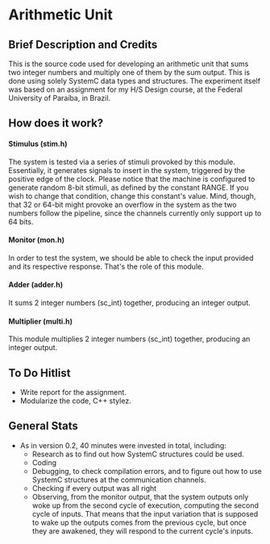 # Arithmetic Unit

## Brief Description and Credits

This is the source code used for developing an arithmetic unit that sums two integer numbers and multiply one of them by the sum output. This is done using solely SystemC data types and structures. The experiment itself was based on an assignment for my H/S Design course, at the Federal University of Paraíba, in Brazil.

## How does it work?

#### Stimulus (stim.h)

The system is tested via a series of stimuli provoked by this module. Essentially, it generates signals to insert in the system, triggered by the positive edge of the clock. Please notice that the machine is configured to generate random 8-bit stimuli, as defined by the constant RANGE. If you wish to change that condition, change this constant's value. Mind, though, that 32 or 64-bit might provoke an overflow in the system as the two numbers follow the pipeline, since the channels currently only support up to 64 bits. 

#### Monitor (mon.h)
 In order to test the system, we should be able to check the input provided and its respective response. That's the role of this module.
 
#### Adder (adder.h)
It sums 2 integer numbers (sc_int) together, producing an integer output.

#### Multiplier (multi.h)
This module multiplies 2 integer numbers (sc_int) together, producing an integer output.

## To Do Hitlist
* Write report for the assignment.
* Modularize the code, C++ stylez.

## General Stats
* As in version 0.2, 40 minutes were invested in total, including:
  * Research as to find out how SystemC structures could be used.
  * Coding
  * Debugging, to check compilation errors, and to figure out how to use SystemC structures at the communication channels.
  * Checking if every output was all right
  * Observing, from the monitor output, that the system outputs only woke up from the second cycle of execution, computing the second cycle of inputs. That means that the input variation that is supposed to wake up the outputs comes from the previous cycle, but once they are awakened, they will respond to the current cycle's inputs.

